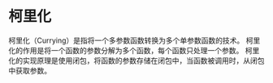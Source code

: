 # 柯里化
柯里化（Currying）是指将一个多参数函数转换为多个单参数函数的技术。
柯里化的作用是将一个函数的参数分解为多个函数，每个函数只处理一个参数。
柯里化的实现原理是使用闭包，将函数的参数存储在闭包中，当函数被调用时，从闭包中获取参数。